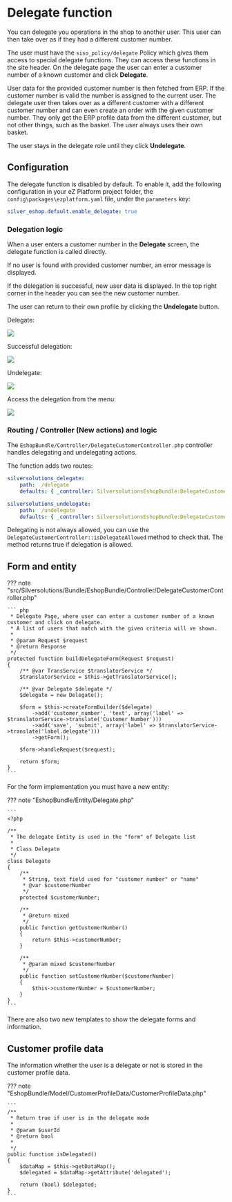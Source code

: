 # Delegate function

You can delegate you operations in the shop to another user.
This user can then take over as if they had a different customer number.

The user must have the `siso_policy/delegate` Policy which gives them access to special delegate functions.
They can access these functions in the site header.
On the delegate page the user can enter a customer number of a known customer and click **Delegate**.

User data for the provided customer number is then fetched from ERP.
If the customer number is valid the number is assigned to the current user.
The delegate user then takes over as a different customer with a different customer number
and can even create an order with the given customer number.
They only get the ERP profile data from the different customer, but not other things, such as the basket.
The user always uses their own basket.

The user stays in the delegate role until they click **Undelegate**.

## Configuration

The delegate function is disabled by default. To enable it, add the following configuration in your eZ Platform project folder, the `config\packages\ezplatform.yaml` file, under the `parameters` key:

``` yaml
silver_eshop.default.enable_delegate: true    
```

### Delegation logic

When a user enters a customer number in the **Delegate** screen, the delegate function is called directly.

If no user is found with provided customer number, an error message is displayed.

If the delegation is successful, new user data is displayed.
In the top right corner in the header you can see the new customer number.

The user can return to their own profile by clicking the **Undelegate** button.

Delegate:

![](img/delegate.png)

Successful delegation:

![](img/delegate_successful.png)

Undelegate:

![](img/undelegate.png)

Access the delegation from the menu:

![](img/delegate_access_from_menu.png)

### Routing / Controller (New actions) and logic

The `EshopBundle/Controller/DelegateCustomerController.php` controller handles delegating and undelegating actions.

The function adds two routes:

``` yaml
silversolutions_delegate:
    path:  /delegate
    defaults: { _controller: SilversolutionsEshopBundle:DelegateCustomer:delegate }

silversolutions_undelegate:
    path:  /undelegate
    defaults: { _controller: SilversolutionsEshopBundle:DelegateCustomer:undelegate }
```

Delegating is not always allowed, you can use the `DelegateCustomerController::isDelegateAllowed` method to check that.
The method returns true if delegation is allowed.

## Form and entity

??? note "src/Silversolutions/Bundle/EshopBundle/Controller/DelegateCustomerController.php"

    ``` php
     * Delegate Page, where user can enter a customer number of a known customer and click on delegate.
     * A list of users that match with the given criteria will ve shown.
     *
     * @param Request $request
     * @return Response
     */
    protected function buildDelegateForm(Request $request)
    {
        /** @var TransService $translatorService */
        $translatorService = $this->getTranslatorService();

        /** @var Delegate $delegate */
        $delegate = new Delegate();

        $form = $this->createFormBuilder($delegate)
            ->add('customer_number', 'text', array('label' =>  $translatorService->translate('Customer Number')))
            ->add('save', 'submit', array('label' => $translatorService->translate('label.delegate')))
            ->getForm();

        $form->handleRequest($request);

        return $form;
    }
    ```

For the form implementation you must have a new entity:

??? note "EshopBundle/Entity/Delegate.php"

    ```
    <?php

    /**
     * The delegate Entity is used in the "form" of Delegate list
     *
     * Class Delegate
     */
    class Delegate
    {
        /**
         * String, text field used for "customer number" or "name"
         * @var $customerNumber
         */
        protected $customerNumber;

        /**
         * @return mixed
         */
        public function getCustomerNumber()
        {
            return $this->customerNumber;
        }

        /**
         * @param mixed $customerNumber
         */
        public function setCustomerNumber($customerNumber)
        {
            $this->customerNumber = $customerNumber;
        }
    }
    ```

There are also two new templates to show the delegate forms and information.

## Customer profile data

The information whether the user is a delegate or not is stored in the customer profile data.

??? note "EshopBundle/Model/CustomerProfileData/CustomerProfileData.php"

    ```
    /**
     * Return true if user is in the delegate mode
     *
     * @param $userId
     * @return bool
     *
     */
    public function isDelegated()
    {
        $dataMap = $this->getDataMap();
        $delegated = $dataMap->getAttribute('delegated');

        return (bool) $delegated;
    }
    ```

